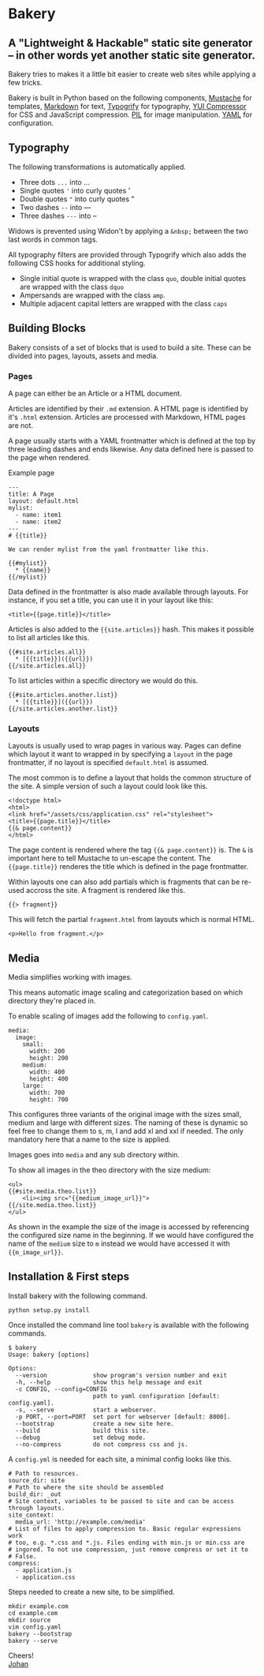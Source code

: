 # Bakery

## A "Lightweight & Hackable" static site generator &#8211; in other words yet another static site generator.

Bakery tries to makes it a little bit easier to create web sites while
applying a few tricks.

Bakery is built in Python based on the following components,
[Mustache](http://mustache.github.io/)
for templates,
[Markdown](http://daringfireball.net/projects/markdown/syntax) for text,
[Typogrify](https://github.com/mintchaos/typogrify) for typography,
[YUI Compressor](http://yui.github.io/yuicompressor/) for CSS and
JavaScript compression. [PIL](http://www.pythonware.com/products/pil/) for image manipulation. [YAML](http://www.yaml.org/) for configuration.


## Typography

The following transformations is automatically applied.

* Three dots `...` into &#8230;
* Single quotes `'` into curly quotes &#8217;
* Double quotes `"` into curly quotes &#8221;
* Two dashes `--` into &#8212;
* Three dashes `---` into &#8211;

Widows is prevented using Widon't by applying a `&nbsp;` between the
two last words in common tags.

All typography filters are provided through Typogrify which also adds
the following CSS hooks for additional styling.

* Single initial quote is wrapped with the class `quo`, double initial
  quotes are wrapped with the class `dquo`
* Ampersands are wrapped with the class `amp`.
* Multiple adjacent capital letters are wrapped with the class `caps`

## Building Blocks

Bakery consists of a set of blocks that is used to build a site. These
can be divided into pages, layouts, assets and media.

### Pages

A page can either be an Article or a HTML document.

Articles are identified by their `.md` extension. A HTML page is
identified by it's `.html` extension. Articles are processed with
Markdown, HTML pages are not.

A page usually starts with a YAML frontmatter which is defined at the
top by three leading dashes and ends likewise. Any data defined here is
passed to the page when rendered.

Example page

    ---
    title: A Page
    layout: default.html
    mylist:
      - name: item1
      - name: item2
    ---
    # {{title}}

    We can render mylist from the yaml frontmatter like this.

    {{#mylist}}
      * {{name}}
    {{/mylist}}

Data defined in the frontmatter is also made available through layouts.
For instance, if you set a title, you can use it in your layout like
this:

	<title>{{page.title}}</title>

Articles is also added to the `{{site.articles}}` hash. This makes it
possible to list all articles like this.

    {{#site.articles.all}}
      * [{{title}}]({{url}})
    {{/site.articles.all}}

To list articles within a specific directory we would do this.

    {{#site.articles.another.list}}
      * [{{title}}]({{url}})
    {{/site.articles.another.list}}


### Layouts

Layouts is usually used to wrap pages in various way. Pages can define
which layout it want to wrapped in by specifying a `layout` in the page
frontmatter, if no layout is specified `default.html` is assumed.

The most common is to define a layout that holds the common structure of
the site. A simple version of such a layout could look like this.

	<!doctype html>
	<html>
  	<link href="/assets/css/application.css" rel="stylesheet">
  	<title>{{page.title}}</title>
  	{{& page.content}}
	</html>

The page content is rendered where the tag `{{& page.content}}` is. The
`&` is important here to tell Mustache to un-escape the content. The
`{{page.title}}` renderes the title which is defined in the page
frontmatter.

Within layouts one can also add partials which is fragments that can be
re-used accross the site. A fragment is rendered like this.

    {{> fragment}}

This will fetch the partial `fragment.html` from layouts which is normal HTML.

	<p>Hello from fragment.</p>


## Media

Media simplifies working with images.

This means automatic image scaling and categorization based on which directory
they're placed in.

To enable scaling of images add the following to `config.yaml`.

    media:
      image:
        small:
          width: 200
          height: 200
        medium:
          width: 400
          height: 400
        large:
          width: 700
          height: 700

This configures three variants of the original image with the sizes
small, medium and large with different sizes. The naming of these is
dynamic so feel free to change them to s, m, l and add xl and xxl if
needed. The only mandatory here that a name to the size is applied.

Images goes into `media` and any sub directory within.

To show all images in the theo directory with the size medium:

	<ul>
	{{#site.media.theo.list}}
  		<li><img src="{{medium_image_url}}">
	{{/site.media.theo.list}}
	</ul>

As shown in the example the size of the image is accessed by referencing
the configured size name in the beginning. If we would have configured
the name of the `medium` size to `m` instead we would have accessed it with `{{m_image_url}}`.

## Installation & First steps

Install bakery with the following command.

	python setup.py install

Once installed the command line tool `bakery` is available with the following
commands.

	$ bakery
	Usage: bakery [options]

	Options:
      --version             show program's version number and exit
      -h, --help            show this help message and exit
      -c CONFIG, --config=CONFIG
                            path to yaml configuration [default: config.yaml].
      -s, --serve           start a webserver.
      -p PORT, --port=PORT  set port for webserver [default: 8000].
      --bootstrap           create a new site here.
      --build               build this site.
      --debug               set debug mode.
      --no-compress         do not compress css and js.

A `config.yml` is needed for each site, a minimal config looks like this.

    # Path to resources.
    source_dir: site
    # Path to where the site should be assembled
    build_dir: _out
    # Site context, variables to be passed to site and can be access through layouts.
    site_context:
      media_url: 'http://example.com/media'
    # List of files to apply compression to. Basic regular expressions work
    # too, e.g. *.css and *.js. Files ending with min.js or min.css are
    # ingored. To not use compression, just remove compress or set it to
    # False.
    compress:
      - application.js
      - application.css

Steps needed to create a new site, to be simplified.

	mkdir example.com
	cd example.com
	mkdir source
	vim config.yaml
	bakery --bootstrap
	bakery --serve

Cheers!<br>
[Johan](http://johannilsson.com)
